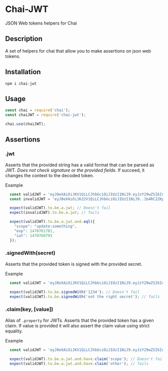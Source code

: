 # Chai-JWT
JSON Web tokens helpers for Chai

## Description
A set of helpers for chai that allow you to make assertions on
json web tokens.

## Installation
```
npm i chai-jwt
```

## Usage
```javascript
const chai = require('chai');
const chaiJWT = require('chai-jwt');

chai.use(chaiJWT);
```

## Assertions

### .jwt
Asserts that the provided string has a valid format that
can be parsed as JWT. *Does not check signature or the provided fields.*
If succeed, it changes the context to the decoded token.

Example
```javascript
  const validJWT = 'eyJ0eXAiOiJKV1QiLCJhbGciOiJIUzI1NiJ9.eyJzY29wZSI6InVwZGF0ZTpzb21ldGhpbmciLCJleHAiOjE0NzA3NjE3ODEsImlhdCI6MTQ3MDc2MDc5M30.1b4RC22Kpx4X4GWXU-Wgsk4IbeRGVD7tNW-tM-LzkVE';
  const invalidJWT = 'eyJ0eXAiOiJK22V1QiLCJhbGciOiJIUzI1NiJ9..1b4RC22Kpx4X4GWXU-Wgsk4IbeRGVD7tNW-tM-LzkVE';

  expect(validJWT).to.be.a.jwt; // Doesn't fail
  expect(invalidJWT).to.be.a.jwt; // fails

  expect(validJWT).to.be.a.jwt.and.eql({
    "scope": "update:something",
    "exp": 1470761781,
    "iat": 1470760793
  });
```

### .signedWith(secret)
Asserts that the provided token is signed with the provided secret.

Example
```javascript
  const validJWT = 'eyJ0eXAiOiJKV1QiLCJhbGciOiJIUzI1NiJ9.eyJzY29wZSI6InVwZGF0ZTpzb21ldGhpbmciLCJleHAiOjE0NzA3NjE3ODEsImlhdCI6MTQ3MDc2MDc5M30.1b4RC22Kpx4X4GWXU-Wgsk4IbeRGVD7tNW-tM-LzkVE';

  expect(validJWT).to.be.signedWith('1234'); // Doesn't fail
  expect(validJWT).to.be.signedWith('not the right secret'); // fails
```

### .claim(key, [value])
Alias of `.property` for JWTs. Asserts that the provided token has a given claim. If value is provided
it will also assert the claim value using strict equality.

Example
```javascript
  const validJWT = 'eyJ0eXAiOiJKV1QiLCJhbGciOiJIUzI1NiJ9.eyJzY29wZSI6InVwZGF0ZTpzb21ldGhpbmciLCJleHAiOjE0NzA3NjE3ODEsImlhdCI6MTQ3MDc2MDc5M30.1b4RC22Kpx4X4GWXU-Wgsk4IbeRGVD7tNW-tM-LzkVE';

  expect(validJWT).to.be.a.jwt.and.have.claim('scope'); // Doesn't fail
  expect(validJWT).to.be.a.jwt.and.have.claim('other'); // fails
```
